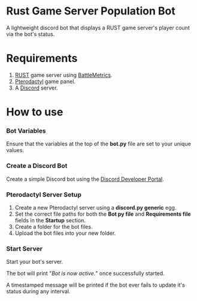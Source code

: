# Rust Game Server Population Bot
A lightweight discord bot that displays a RUST game server's player count via the bot's status.

# Requirements
1. [RUST](https://store.steampowered.com/app/252490/Rust/) game server using [BattleMetrics](https://www.battlemetrics.com/).
2. [Pterodactyl](https://pterodactyl.io/) game panel.
3. A [Discord](https://discord.com/) server.

# How to use

### Bot Variables
Ensure that the variables at the top of the **bot.py** file are set to your unique values.

### Create a Discord Bot
Create a simple Discord bot using the [Discord Developer Portal](https://discord.com/developers/docs).

### Pterodactyl Server Setup
1. Create a new Pterodactyl server using a **discord.py generic** egg.
2. Set the correct file paths for both the **Bot py file** and **Requirements file** fields in the **Startup** section.
3. Create a folder for the bot files.
4. Upload the bot files into your new folder.

### Start Server
Start your bot's server.

The bot will print "*Bot is now active.*" once successfully started.

A timestamped message will be printed if the bot ever fails to update it's status during any interval.
